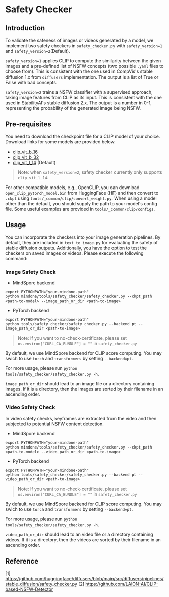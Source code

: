 # Safety Checker

## Introduction
To validate the safeness of images or videos generated by a model, we implement two safety checkers in `safety_checker.py` with `safety_version=1` and `safety_version=2`(Default).

`safety_version=1` applies CLIP to compute the similarity between the given images and a pre-defined list of NSFW concepts (two possible `.yaml` files to choose from). This is consistent with the one used in CompVis's stable diffusion 1.x from `diffusers` implementation. The output is a list of True or False with bad concepts.

`safety_version=2` trains a NSFW classifier with a supervised approach, taking image features from CLIP as its input. This is consistent with the one used in StabilityAI's stable diffusion 2.x. The output is a number in 0-1, representing the probability of the generated image being NSFW.

## Pre-requisites
You need to download the checkpoint file for a CLIP model of your choice. Download links for some models are provided below.

- [clip_vit_b_16](https://ascend-repo-modelzoo.obs.cn-east-2.myhuaweicloud.com/MindFormers/clip/clip_vit_b_16.ckpt)
- [clip_vit_b_32](https://ascend-repo-modelzoo.obs.cn-east-2.myhuaweicloud.com/XFormer_for_mindspore/clip/clip_vit_b_32.ckpt)
- [clip_vit_l_14](https://ascend-repo-modelzoo.obs.cn-east-2.myhuaweicloud.com/MindFormers/clip/clip_vit_l_14.ckpt) (Default)
> Note: when `safety_version=2`, safety checker currently only supports `clip_vit_l_14`.

For other compatible models, e.g., OpenCLIP, you can download `open_clip_pytorch_model.bin` from HuggingFace (HF) and then convert to `.ckpt` using `tools/_common/clip/convert_weight.py`. When using a model other than the default, you should supply the path to your model's config file. Some useful examples are provided in `tools/_common/clip/configs`.


## Usage
You can incorporate the checkers into your image generation pipelines. By default, they are included in `text_to_image.py` for evaluating the safety of stable diffusion outputs. Additionally, you have the option to test the checkers on saved images or videos. Please execute the following command:

### Image Safety Check

- MindSpore backend
```
export PYTHONPATH="your-mindone-path"
python mindone/tools/safety_checker/safety_checker.py --ckpt_path <path-to-model> --image_path_or_dir <path-to-image>
```
- PyTorch backend
```
export PYTHONPATH="your-mindone-path"
python tools/safety_checker/safety_checker.py --backend pt --image_path_or_dir <path-to-image>
```
> Note: If you want to no-check-certificate, please set `os.environ["CURL_CA_BUNDLE"] = ""` in `safety_checker.py`

By default, we use MindSpore backend for CLIP score computing. You may swich to use `torch` and `transformers` by setting `--backend=pt`.

For more usage, please run `python tools/safety_checker/safety_checker.py -h`.

`image_path_or_dir` should lead to an image file or a directory containing images. If it is a directory, then the images are sorted by their filename in an ascending order.

### Video Safety Check

In video safety checks, keyframes are extracted from the video and then subjected to potential NSFW content detection.

- MindSpore backend
```
export PYTHONPATH="your-mindone-path"
python mindone/tools/safety_checker/safety_checker.py --ckpt_path <path-to-model> --video_path_or_dir <path-to-image>
```
- PyTorch backend
```
export PYTHONPATH="your-mindone-path"
python tools/safety_checker/safety_checker.py --backend pt --video_path_or_dir <path-to-image>
```
> Note: If you want to no-check-certificate, please set `os.environ["CURL_CA_BUNDLE"] = ""` in `safety_checker.py`

By default, we use MindSpore backend for CLIP score computing. You may swich to use `torch` and `transformers` by setting `--backend=pt`.

For more usage, please run `python tools/safety_checker/safety_checker.py -h`.

`video_path_or_dir` should lead to an video file or a directory containing videos. If it is a directory, then the videos are sorted by their filename in an ascending order.


## Reference

[1] https://github.com/huggingface/diffusers/blob/main/src/diffusers/pipelines/stable_diffusion/safety_checker.py
[2] https://github.com/LAION-AI/CLIP-based-NSFW-Detector
